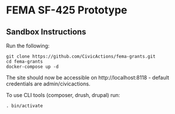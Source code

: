 # FEMA SF-425 Prototype

## Sandbox Instructions

Run the following:
```
git clone https://github.com/CivicActions/fema-grants.git
cd fema-grants
docker-compose up -d
```

The site should now be accessible on http://localhost:8118 - default credentials are admin/civicactions.

To use CLI tools (composer, drush, drupal) run:
```
. bin/activate
```
